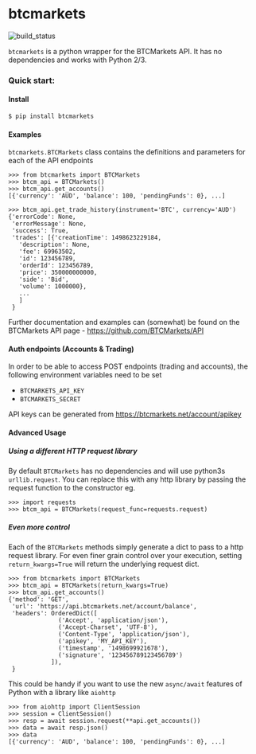 # btcmarkets
![build_status]

`btcmarkets` is a python wrapper for the BTCMarkets API. It has no dependencies and works with Python 2/3.

### Quick start:

#### Install
```bash
$ pip install btcmarkets
```

#### Examples
`btcmarkets.BTCMarkets` class contains the definitions and parameters for each of the API endpoints
```pydocstring
>>> from btcmarkets import BTCMarkets
>>> btcm_api = BTCMarkets()
>>> btcm_api.get_accounts()
[{'currency': 'AUD', 'balance': 100, 'pendingFunds': 0}, ...]

>>> btcm_api.get_trade_history(instrument='BTC', currency='AUD')
{'errorCode': None,
 'errorMessage': None,
 'success': True,
 'trades': [{'creationTime': 1498623229184,
   'description': None,
   'fee': 69963502,
   'id': 123456789,
   'orderId': 123456789,
   'price': 350000000000,
   'side': 'Bid',
   'volume': 1000000},
   ...
   ]
 }
```

Further documentation and examples can (somewhat) be found on the BTCMarkets API page - https://github.com/BTCMarkets/API


#### Auth endpoints (Accounts & Trading)
In order to be able to access POST endpoints (trading and accounts), the following environment variables need to be set
- `BTCMARKETS_API_KEY`
- `BTCMARKETS_SECRET`

API keys can be generated from https://btcmarkets.net/account/apikey


#### Advanced Usage

##### Using a different HTTP request library

By default `BTCMarkets` has no dependencies and will use python3s `urllib.request`.
You can replace this with any http library by passing the request function to the constructor eg.

```pydocstring
>>> import requests
>>> btcm_api = BTCMarkets(request_func=requests.request)
```

##### Even more control
Each of the `BTCMarkets` methods simply generate a dict to pass to a http request library.
For even finer grain control over your execution, setting `return_kwargs=True` will return the underlying request dict.

```pydocstring
>>> from btcmarkets import BTCMarkets
>>> btcm_api = BTCMarkets(return_kwargs=True)
>>> btcm_api.get_accounts()
{'method': 'GET',
 'url': 'https://api.btcmarkets.net/account/balance',
 'headers': OrderedDict([
              ('Accept', 'application/json'),
              ('Accept-Charset', 'UTF-8'),
              ('Content-Type', 'application/json'),
              ('apikey', 'MY_API_KEY'),
              ('timestamp', '1498699921678'),
              ('signature', '123456789123456789')
            ]),
 }
```

This could be handy if you want to use the new `async/await` features of Python with a library like `aiohttp`

```
>>> from aiohttp import ClientSession
>>> session = ClientSession()
>>> resp = await session.request(**api.get_accounts())
>>> data = await resp.json()
>>> data
[{'currency': 'AUD', 'balance': 100, 'pendingFunds': 0}, ...]
```

[build_status]: https://travis-ci.org/limx0/btcmarkets.svg?branch=master